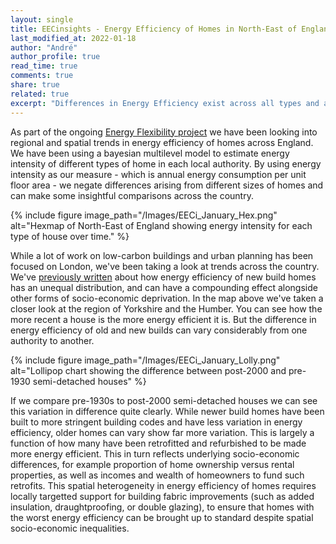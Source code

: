 ```yaml
---
layout: single
title: EECinsights - Energy Efficiency of Homes in North-East of England
last_modified_at: 2022-01-18
author: "André"
author_profile: true
read_time: true
comments: true
share: true
related: true
excerpt: "Differences in Energy Efficiency exist across all types and ages of houses but can be most severe amongst older homes."
---
```


As part of the ongoing [Energy Flexibility project](https://eeci.github.io/home/docs/projects/energyplanning/Conversation_Viz/) we have been looking into regional and spatial trends in energy efficiency of homes across England. We have been using a bayesian multilevel model to estimate energy intensity of different types of home in each local authority. By using energy intensity as our measure - which is annual energy consumption per unit floor area - we negate differences arising from different sizes of homes and can make some insightful comparisons across the country.

{% include figure image_path="/Images/EECi_January_Hex.png" alt="Hexmap of North-East of England showing energy intensity for each type of house over time." %}

While a lot of work on low-carbon buildings and urban planning has been focused on London, we've been taking a look at trends across the country. We've [previously written](https://theconversation.com/why-people-in-some-parts-of-england-pay-far-more-than-others-to-heat-their-homes-172559) about how energy efficiency of new build homes has an unequal distribution, and can have a compounding effect alongside other forms of socio-economic deprivation. In the map above we've taken a closer look at the region of Yorkshire and the Humber. You can see how the more recent a house is the more energy efficient it is. But the difference in energy efficiency of old and new builds can vary considerably from one authority to another.

{% include figure image_path="/Images/EECi_January_Lolly.png" alt="Lollipop chart showing the difference between post-2000 and pre-1930 semi-detached houses" %}

If we compare pre-1930s to post-2000 semi-detached houses we can see this variation in difference quite clearly. While newer build homes have been built to more stringent building codes and have less variation in energy efficiency, older homes can vary show far more variation. This is largely a function of how many have been retrofitted and refurbished to be made more energy efficient. This in turn reflects underlying socio-economic differences, for example proportion of home ownership versus rental properties, as well as incomes and wealth of homeowners to fund such retrofits. This spatial heterogeneity in energy efficiency of homes requires locally targetted support for building fabric improvements (such as added insulation, draughtproofing, or double glazing), to ensure that homes with the worst energy efficiency can be brought up to standard despite spatial socio-economic inequalities.
